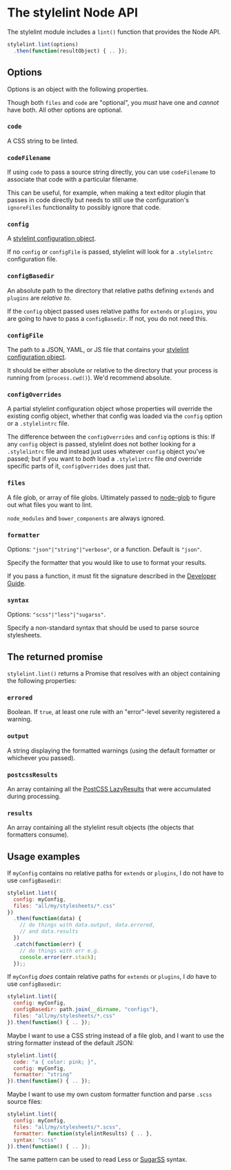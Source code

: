 # The stylelint Node API

The stylelint module includes a `lint()` function that provides the Node API.

```js
stylelint.lint(options)
  .then(function(resultObject) { .. });
```

## Options

Options is an object with the following properties.

Though both `files` and `code` are "optional", you *must* have one and *cannot* have both. All other options are optional.

### `code`

A CSS string to be linted.

### `codeFilename`

If using `code` to pass a source string directly, you can use `codeFilename` to associate that code with a particular filename.

This can be useful, for example, when making a text editor plugin that passes in code directly but needs to still use the configuration's `ignoreFiles` functionality to possibly ignore that code.

### `config`

A [stylelint configuration object](/docs/user-guide/configuration.md).

If no `config` or `configFile` is passed, stylelint will look for a `.stylelintrc` configuration file.

### `configBasedir`

An absolute path to the directory that relative paths defining `extends` and `plugins` are *relative to*.

If the `config` object passed uses relative paths for `extends` or `plugins`, you are going to have to pass a `configBasedir`. If not, you do not need this.

### `configFile`

The path to a JSON, YAML, or JS file  that contains your [stylelint configuration object](/docs/user-guide/configuration.md).

It should be either absolute or relative to the directory that your process is running from (`process.cwd()`). We'd recommend absolute.

### `configOverrides`

A partial stylelint configuration object whose properties will override the existing config object, whether that config was loaded via the `config` option or a `.stylelintrc` file.

The difference between the `configOverrides` and `config` options is this: If any `config` object is passed, stylelint does not bother looking for a `.stylelintrc` file and instead just uses whatever `config` object you've passed; but if you want to *both* load a `.stylelintrc` file *and* override specific parts of it, `configOverrides` does just that.

### `files`

A file glob, or array of file globs. Ultimately passed to [node-glob](https://github.com/isaacs/node-glob) to figure out what files you want to lint.

`node_modules` and `bower_components` are always ignored.

### `formatter`

Options: `"json"|"string"|"verbose"`, or a function. Default is `"json"`.

Specify the formatter that you would like to use to format your results.

If you pass a function, it must fit the signature described in the [Developer Guide](/docs/developer-guide/formatters.md).

### `syntax`

Options: `"scss"|"less"|"sugarss"`.

Specify a non-standard syntax that should be used to parse source stylesheets.

## The returned promise

`stylelint.lint()` returns a Promise that resolves with an object containing the following properties:

### `errored`

Boolean. If `true`, at least one rule with an "error"-level severity registered a warning.

### `output`

A string displaying the formatted warnings (using the default formatter or whichever you passed).

### `postcssResults`

An array containing all the [PostCSS LazyResults](https://github.com/postcss/postcss/blob/master/docs/api.md#lazyresult-class) that were accumulated during processing.

### `results`

An array containing all the stylelint result objects (the objects that formatters consume).

## Usage examples

If `myConfig` contains no relative paths for `extends` or `plugins`, I do not have to use `configBasedir`:

```js
stylelint.lint({
  config: myConfig,
  files: "all/my/stylesheets/*.css"
})
  .then(function(data) {
    // do things with data.output, data.errored,
    // and data.results
  })
  .catch(function(err) {
    // do things with err e.g.
    console.error(err.stack);
  });;
```

If `myConfig` *does* contain relative paths for `extends` or `plugins`, I *do* have to use `configBasedir`:

```js
stylelint.lint({
  config: myConfig,
  configBasedir: path.join(__dirname, "configs"),
  files: "all/my/stylesheets/*.css"
}).then(function() { .. });
```

Maybe I want to use a CSS string instead of a file glob, and I want to use the string formatter instead of the default JSON:

```js
stylelint.lint({
  code: "a { color: pink; }",
  config: myConfig,
  formatter: "string"
}).then(function() { .. });
```

Maybe I want to use my own custom formatter function and parse `.scss` source files:

```js
stylelint.lint({
  config: myConfig,
  files: "all/my/stylesheets/*.scss",
  formatter: function(stylelintResults) { .. },
  syntax: "scss"
}).then(function() { .. });
```

The same pattern can be used to read Less or [SugarSS](https://github.com/postcss/sugarss) syntax.
